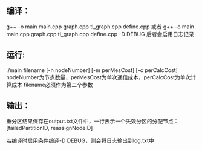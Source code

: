 ## 编译：
g++ -o main main.cpp graph.cpp tl_graph.cpp define.cpp
或者
g++ -o main main.cpp graph.cpp tl_graph.cpp define.cpp -D DEBUG
后者会启用日志记录

## 运行:
./main filename [-n nodeNumber] [-m perMesCost] [-c perCalcCost]
nodeNumber为节点数量，perMesCost为单次通信成本，perCalcCost为单次计算成本
filename必须作为第二个参数

## 输出：
重分区结果保存在output.txt文件中，一行表示一个失效分区的分配节点：
[failedPartitionID, reassignNodeID]

若编译时启用条件编译-D DEBUG，则会将日志输出到log.txt中
